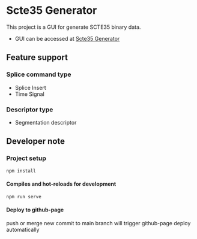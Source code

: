 # Scte35 Generator
This project is a GUI for generate SCTE35 binary data.
* GUI can be accessed at [Scte35 Generator](https://hlitpxu.github.io/scte35_generator/)

## Feature support
### Splice command type
* Splice Insert
* Time Signal
### Descriptor type
* Segmentation descriptor

## Developer note
### Project setup
```
npm install
```

#### Compiles and hot-reloads for development
```
npm run serve
```

#### Deploy to github-page
push or merge new commit to main branch will trigger github-page deploy automatically
